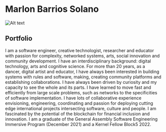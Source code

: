 # Marlon Barrios Solano
![Alt text](https://assets.digitalocean.com/articles/alligator/boo.svg "a title")
## Portfolio
I am a software engineer, creative technologist, researcher and educator with passion for complexity, networked systems, arts, social innovation and community development. I have an interdisciplinary background: digital technology, arts and cognitive science. For more than 20 years, as a dancer, digital artist and educator, I have always been interested in building systems with rules and software, making, creating community platforms and establishing collaborations. I have always been driven by curiosity and my capacity to see the whole and its parts. I have learned to move fast and efficiently from large scale problems, such as networks to the specificities of software implementation. I have lots of collaborative experience envisioning, engineering, coordinating and passion for deploying cutting edge international projects intersecting software, culture and people. I am fascinated by the potential of the blockchain for financial inclusion and innovation. I am a graduate of the General Assembly Software Engineering Immersive Program (December 2021) and a Kernel Fellow Block5 2022.

